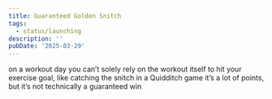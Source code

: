 ```yaml
---
title: Guaranteed Golden Snitch
tags:
  - status/launching
description: ''
pubDate: '2025-03-29'
---
```

 

on a workout day you can’t solely rely on the workout itself to hit your exercise goal, like catching the snitch in a Quidditch game it’s a lot of points, but it’s not technically a guaranteed win
